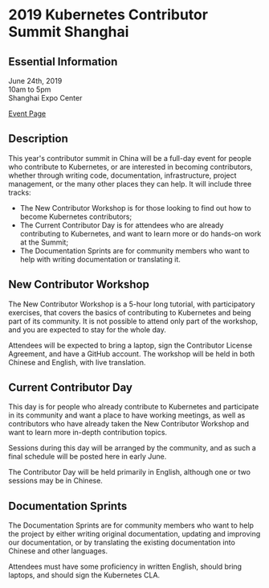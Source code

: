 # 2019 Kubernetes Contributor Summit Shanghai

## Essential Information

June 24th, 2019<br />
10am to 5pm<br />
Shanghai Expo Center

[Event Page](https://www.lfasiallc.com/events/contributors-summit-china-2019/)

## Description

This year's contributor summit in China will be a full-day event for people who contribute to Kubernetes, or are interested in becoming contributors, whether through writing code, documentation, infrastructure, project management, or the many other places they can help.  It will include three tracks:

* The New Contributor Workshop is for those looking to find out how to become Kubernetes contributors;
* The Current Contributor Day is for attendees who are already contributing to Kubernetes, and want to learn more or do hands-on work at the Summit;
* The Documentation Sprints are for community members who want to help with writing documentation or translating it.

## New Contributor Workshop

The New Contributor Workshop is a 5-hour long tutorial, with participatory exercises, that covers the basics of contributing to Kubernetes and being part of its community.  It is not possible to attend only part of the workshop, and you are expected to stay for the whole day.

Attendees will be expected to bring a laptop, sign the Contributor License Agreement, and have a GitHub account.  The workshop will be held in both Chinese and English, with live translation.

## Current Contributor Day

This day is for people who already contribute to Kubernetes and participate in its community and want a place to have working meetings, as well as contributors who have already taken the New Contributor Workshop and want to learn more in-depth contribution topics.

Sessions during this day will be arranged by the community, and as such a final schedule will be posted here in early June.

The Contributor Day will be held primarily in English, although one or two sessions may be in Chinese.


## Documentation Sprints

The Documentation Sprints are for community members who want to help the project by either writing original documentation, updating and improving our documentation, or by translating the existing documentation into Chinese and other languages.  

Attendees must have some proficiency in written English, should bring laptops, and should sign the Kubernetes CLA.
